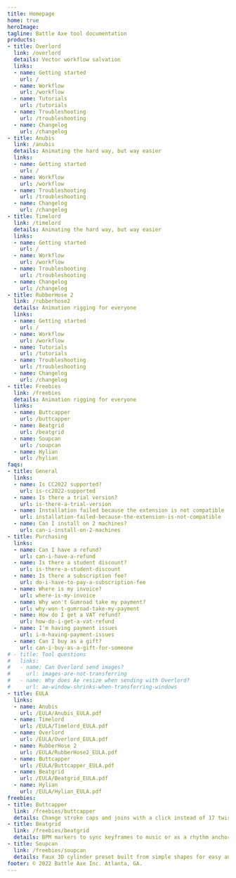 ```yaml
---
title: Homepage
home: true
heroImage: 
tagline: Battle Axe tool documentation
products:
- title: Overlord
  link: /overlord
  details: Vector workflow salvation
  links: 
  - name: Getting started
    url: /
  - name: Workflow
    url: /workflow
  - name: Tutorials
    url: /tutorials
  - name: Troubleshooting
    url: /troubleshooting
  - name: Changelog
    url: /changelog
- title: Anubis
  link: /anubis
  details: Animating the hard way, but way easier
  links: 
  - name: Getting started
    url: /
  - name: Workflow
    url: /workflow
  - name: Troubleshooting
    url: /troubleshooting
  - name: Changelog
    url: /changelog
- title: Timelord
  link: /timelord
  details: Animating the hard way, but way easier
  links: 
  - name: Getting started
    url: /
  - name: Workflow
    url: /workflow
  - name: Troubleshooting
    url: /troubleshooting
  - name: Changelog
    url: /changelog
- title: RubberHose 2
  link: /rubberhose2
  details: Animation rigging for everyone
  links: 
  - name: Getting started
    url: /
  - name: Workflow
    url: /workflow
  - name: Tutorials
    url: /tutorials
  - name: Troubleshooting
    url: /troubleshooting
  - name: Changelog
    url: /changelog
- title: Freebies
  link: /freebies
  details: Animation rigging for everyone
  links: 
  - name: Buttcapper
    url: /buttcapper
  - name: Beatgrid
    url: /beatgrid
  - name: Soupcan
    url: /soupcan
  - name: Hylian
    url: /hylian
faqs:
- title: General
  links:
  - name: Is CC2022 supported?
    url: is-cc2022-supported
  - name: Is there a trial version?
    url: is-there-a-trial-version
  - name: Installation failed because the extension is not compatible
    url: installation-failed-because-the-extension-is-not-compatible
  - name: Can I install on 2 machines?
    url: can-i-install-on-2-machines
- title: Purchasing
  links:
  - name: Can I have a refund?
    url: can-i-have-a-refund
  - name: Is there a student discount?
    url: is-there-a-student-discount
  - name: Is there a subscription fee?
    url: do-i-have-to-pay-a-subscription-fee
  - name: Where is my invoice?
    url: where-is-my-invoice
  - name: Why won't Gumroad take my payment?
    url: why-won-t-gumroad-take-my-payment
  - name: How do I get a VAT refund?
    url: how-do-i-get-a-vat-refund
  - name: I'm having payment issues
    url: i-m-having-payment-issues
  - name: Can I buy as a gift?
    url: can-i-buy-as-a-gift-for-someone
# - title: Tool questions
#   links: 
#   - name: Can Overlord send images?
#     url: images-are-not-transferring
#   - name: Why does Ae resize when sending with Overlord?
#     url: ae-window-shrinks-when-transferring-windows
- title: EULA
  links: 
  - name: Anubis
    url: /EULA/Anubis_EULA.pdf
  - name: Timelord
    url: /EULA/Timelord_EULA.pdf
  - name: Overlord
    url: /EULA/Overlord_EULA.pdf
  - name: RubberHose 2
    url: /EULA/RubberHose2_EULA.pdf
  - name: Buttcapper
    url: /EULA/Buttcapper_EULA.pdf
  - name: Beatgrid
    url: /EULA/Beatgrid_EULA.pdf
  - name: Hylian
    url: /EULA/Hylian_EULA.pdf
freebies:
- title: Buttcapper
  link: /freebies/buttcapper
  details: Change stroke caps and joins with a click instead of 17 twirl-downs.
- title: Beatgrid
  link: /freebies/beatgrid
  details: BPM markers to sync keyframes to music or as a rhythm anchor before adding audio.
- title: Soupcan
  link: /freebies/soupcan
  details: Faux 3D cylinder preset built from simple shapes for easy animation.
footer: © 2022 Battle Axe Inc. Atlanta, GA.
---
```


<!-- <Redirect to="https://kazoo-herring-p7sw.squarespace.com/help" /> -->
<!-- <Redirect to="https://battleaxe.co/help" /> -->